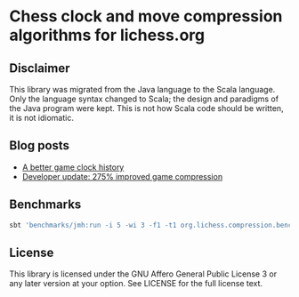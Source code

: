 # Chess clock and move compression algorithms for lichess.org

## Disclaimer

This library was migrated from the Java language to the Scala language.
Only the language syntax changed to Scala; the design and paradigms of the Java program were kept.
This is not how Scala code should be written, it is not idiomatic.

## Blog posts

- [A better game clock history](https://lichess.org/blog/WOEVrjAAALNI-fWS/a-better-game-clock-history)
- [Developer update: 275% improved game compression](https://lichess.org/blog/Wqa7GiAAAOIpBLoY/developer-update-275-improved-game-compression)

## Benchmarks

```bash
sbt 'benchmarks/jmh:run -i 5 -wi 3 -f1 -t1 org.lichess.compression.benchmark.*'
```

## License

This library is licensed under the GNU Affero General Public License 3 or
any later version at your option. See LICENSE for the full license text.
